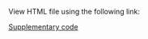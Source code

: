View HTML file using the following link:

[Supplementary code](https://htmlpreview.github.io/?https://github.com/KarlaMonterrubioG/T2-risk-score/blob/1b03b7da0854aa507a46aec818096bffe55328f5/SupplementaryCode/Supplementary_code.html)
